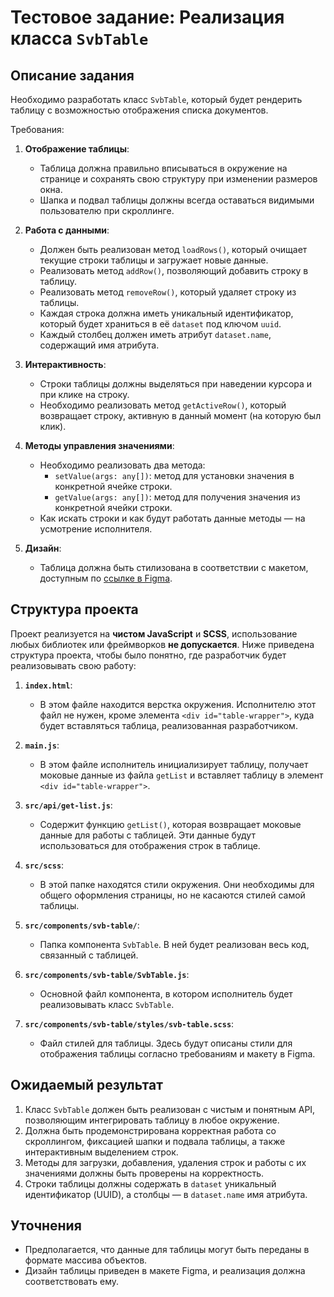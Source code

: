 # Тестовое задание: Реализация класса `SvbTable`

## Описание задания

Необходимо разработать класс `SvbTable`, который будет рендерить таблицу с возможностью отображения списка документов.

Требования:
1. **Отображение таблицы**:
   - Таблица должна правильно вписываться в окружение на странице и сохранять свою структуру при изменении размеров окна.
   - Шапка и подвал таблицы должны всегда оставаться видимыми пользователю при скроллинге.

2. **Работа с данными**:
   - Должен быть реализован метод `loadRows()`, который очищает текущие строки таблицы и загружает новые данные.
   - Реализовать метод `addRow()`, позволяющий добавить строку в таблицу.
   - Реализовать метод `removeRow()`, который удаляет строку из таблицы.
   - Каждая строка должна иметь уникальный идентификатор, который будет храниться в её `dataset` под ключом `uuid`.
   - Каждый столбец должен иметь атрибут `dataset.name`, содержащий имя атрибута.

3. **Интерактивность**:
   - Строки таблицы должны выделяться при наведении курсора и при клике на строку.
   - Необходимо реализовать метод `getActiveRow()`, который возвращает строку, активную в данный момент (на которую был клик).

4. **Методы управления значениями**:
   - Необходимо реализовать два метода:
     - `setValue(args: any[])`: метод для установки значения в конкретной ячейке строки.
     - `getValue(args: any[])`: метод для получения значения из конкретной ячейки строки.
   - Как искать строки и как будут работать данные методы — на усмотрение исполнителя.

5. **Дизайн**:
   - Таблица должна быть стилизована в соответствии с макетом, доступным по [ссылке в Figma](https://www.figma.com/design/b9ZaU7RHYKa281FTzGGfU2/Untitled?node-id=0-1&t=ZXKQzIe56GE0IsVb-1).

## Структура проекта

Проект реализуется на **чистом JavaScript** и **SCSS**, использование любых библиотек или фреймворков **не допускается**. Ниже приведена структура проекта, чтобы было понятно, где разработчик будет реализовывать свою работу:

1. **`index.html`**:
   - В этом файле находится верстка окружения. Исполнителю этот файл не нужен, кроме элемента `<div id="table-wrapper">`, куда будет вставляться таблица, реализованная разработчиком.

2. **`main.js`**:
   - В этом файле исполнитель инициализирует таблицу, получает моковые данные из файла `getList` и вставляет таблицу в элемент `<div id="table-wrapper">`.

3. **`src/api/get-list.js`**:
   - Содержит функцию `getList()`, которая возвращает моковые данные для работы с таблицей. Эти данные будут использоваться для отображения строк в таблице.

4. **`src/scss`**:
   - В этой папке находятся стили окружения. Они необходимы для общего оформления страницы, но не касаются стилей самой таблицы.

5. **`src/components/svb-table/`**:
   - Папка компонента `SvbTable`. В ней будет реализован весь код, связанный с таблицей.

6. **`src/components/svb-table/SvbTable.js`**:
   - Основной файл компонента, в котором исполнитель будет реализовывать класс `SvbTable`.

7. **`src/components/svb-table/styles/svb-table.scss`**:
   - Файл стилей для таблицы. Здесь будут описаны стили для отображения таблицы согласно требованиям и макету в Figma.

## Ожидаемый результат

1. Класс `SvbTable` должен быть реализован с чистым и понятным API, позволяющим интегрировать таблицу в любое окружение.
2. Должна быть продемонстрирована корректная работа со скроллингом, фиксацией шапки и подвала таблицы, а также интерактивным выделением строк.
3. Методы для загрузки, добавления, удаления строк и работы с их значениями должны быть проверены на корректность.
4. Строки таблицы должны содержать в `dataset` уникальный идентификатор (UUID), а столбцы — в `dataset.name` имя атрибута.

## Уточнения

- Предполагается, что данные для таблицы могут быть переданы в формате массива объектов.
- Дизайн таблицы приведен в макете Figma, и реализация должна соответствовать ему.

